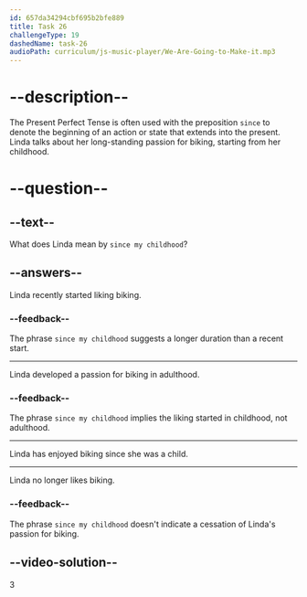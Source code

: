 ```yaml
---
id: 657da34294cbf695b2bfe889
title: Task 26
challengeType: 19
dashedName: task-26
audioPath: curriculum/js-music-player/We-Are-Going-to-Make-it.mp3
---
```


<!--
AUDIO REFERENCE: 
Linda: I do! I've liked riding my bike since my childhood. It's not just a hobby; it's a way of life to me.
-->

# --description--

The Present Perfect Tense is often used with the preposition `since` to denote the beginning of an action or state that extends into the present. Linda talks about her long-standing passion for biking, starting from her childhood.

# --question--

## --text--

What does Linda mean by `since my childhood`?

## --answers--

Linda recently started liking biking.

### --feedback--

The phrase `since my childhood` suggests a longer duration than a recent start.

---

Linda developed a passion for biking in adulthood.

### --feedback--

The phrase `since my childhood` implies the liking started in childhood, not adulthood.

---

Linda has enjoyed biking since she was a child.

---

Linda no longer likes biking.

### --feedback--

The phrase `since my childhood` doesn't indicate a cessation of Linda's passion for biking.

## --video-solution--

3
